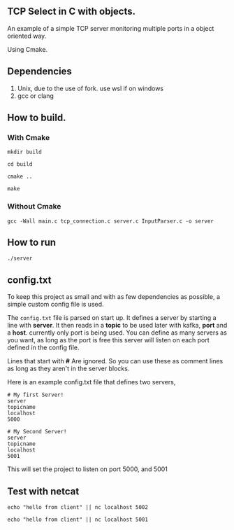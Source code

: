 ## TCP Select in C with objects.

An example of a simple TCP server monitoring multiple ports in a object oriented way.

Using Cmake.

## Dependencies

1. Unix, due to the use of fork. use wsl if on windows
2. gcc or clang

## How to build.

### With Cmake

`mkdir build`

`cd build`

`cmake ..`

`make`

### Without Cmake

`gcc -Wall main.c tcp_connection.c server.c InputParser.c -o server`

## How to run

`./server`

## config.txt
To keep this project as small and with as few dependencies as possible, a simple custom config file is used.

The `config.txt` file is parsed on start up. It defines a server by starting a line with **server**. It then reads in a **topic** to be used later with kafka, **port** and a **host**. currently only port is being used. You can define as many servers as you want, as long as the port is free this server will listen on each port defined in the config file. 

Lines that start with **#** Are ignored. So you can use these as comment lines as long as they aren't in the server blocks.

Here is an example config.txt file that defines two servers,

```
# My first Server!
server
topicname
localhost
5000

# My Second Server!
server
topicname
localhost
5001
```

This will set the project to listen on port 5000, and 5001


## Test with netcat

`echo "hello from client" || nc localhost 5002`

`echo "hello from client" || nc localhost 5001`
